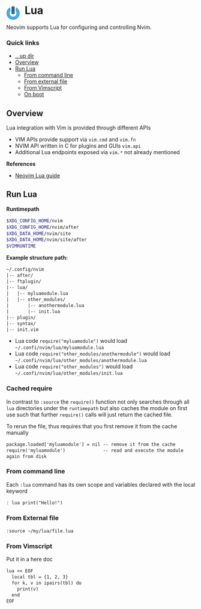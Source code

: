 # Lua <img style="margin: 6px 13px 0px 0px" align="left" src="../../../../data/images/logo_36x36.png" />

Neovim supports Lua for configuring and controlling Nvim.

### Quick links
- [.. up dir](../README.md)
- [Overview](#overview)
- [Run Lua](#run-lua)
  - [From command line](#from-command-line)
  - [From external file](#from-external-file)
  - [From Vimscript](#from-vimscript)
  - [On boot](#from-vimscript)

## Overview
Lua integration with Vim is  provided through different APIs
* VIM APIs provide support via `vim.cmd` and `vim.fn`
* NVIM API written in C for plugins and GUIs `vim.api`
* Additional Lua endpoints exposed via `vim.*` not already mentioned

**References**
* [Neovim Lua guide](https://neovim.io/doc/user/lua-guide.html)

## Run Lua

**Runtimepath**
```bash
$XDG_CONFIG_HOME/nvim
$XDG_CONFIG_HOME/nvim/after
$XDG_DATA_HOME/nvim/site
$XDG_DATA_HOME/nvim/site/after
$VIMRUNTIME
```

**Example structure path:**
```
~/.config/nvim
|-- after/
|-- ftplugin/
|-- lua/
|   |-- myluamodule.lua
|   |-- other_modules/
|       |-- anothermodule.lua
|       |-- init.lua
|-- plugin/
|-- syntax/
|-- init.vim
```

* Lua code `require("myluamodule")` would load `~/.confi/nvim/lua/myluamodule.lua`
* Lua code `require("other_modules/anothermodule")` would load `~/.confi/nvim/lua/other_modules/anothermodule.lua`
* Lua code `require("other_modules")` would load `~/.confi/nvim/lua/other_modules/init.lua`

### Cached require
In contrast to `:source` the `require()` function not only searches through all `lua` directories 
under the `runtimepath` but also caches the module on first use such that further `require()` calls 
will just return the cached file. 

To rerun the file, thus requires that you first remove it from the cache manually
```
package.loaded['myluamodule'] = nil -- remove it from the cache
require('myluamodule')              -- read and execute the module again from disk
```

### From command line
Each `:lua` command has its own scope and variables declared with the local keyword

```
: lua print("Hello!")
```

### From External file
```
:source ~/my/lua/file.lua
```

### From Vimscript
Put it in a here doc
```
lua << EOF
  local tbl = {1, 2, 3}
  for k, v in ipairs(tbl) do
    print(v)
  end
EOF
```
